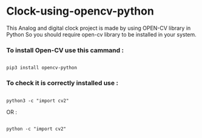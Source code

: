 # Clock-using-opencv-python

This Analog and digital clock project is made by using OPEN-CV library in Python So you should require open-cv library to be installed in your system.

### To install Open-CV use this cammand : 
##
    pip3 install opencv-python

### To check it is correctly installed use : 
## 
    python3 -c "import cv2"
OR :
##  
    python -c "import cv2"
